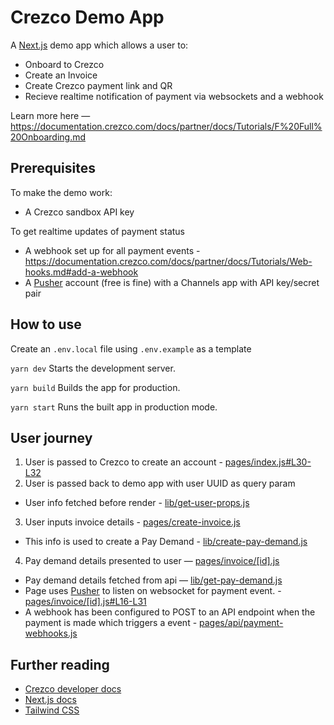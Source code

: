 # Crezco Demo App

A [Next.js](https://nextjs.org/) demo app which allows a user to:

- Onboard to Crezco
- Create an Invoice
- Create Crezco payment link and QR
- Recieve realtime notification of payment via websockets and a webhook

Learn more here — https://documentation.crezco.com/docs/partner/docs/Tutorials/F%20Full%20Onboarding.md
## Prerequisites

To make the demo work:

- A Crezco sandbox API key

To get realtime updates of payment status

- A webhook set up for all payment events - https://documentation.crezco.com/docs/partner/docs/Tutorials/Web-hooks.md#add-a-webhook
- A [Pusher] account (free is fine) with a Channels app with API key/secret pair

## How to use

Create an `.env.local` file using `.env.example` as a template

`yarn dev`
Starts the development server.

`yarn build`
Builds the app for production.

`yarn start`
Runs the built app in production mode.

## User journey

1. User is passed to Crezco to create an account - [pages/index.js#L30-L32](https://github.com/Crezco-Limited/crezco-demo/blob/main/pages/index.js#L30-L32)
2. User is passed back to demo app with user UUID as query param
  - User info fetched before render - [lib/get-user-props.js](https://github.com/Crezco-Limited/crezco-demo/blob/main/lib/get-user-props.js)
3. User inputs invoice details - [pages/create-invoice.js](https://github.com/Crezco-Limited/crezco-demo/blob/main/pages/create-invoice.js)
  - This info is used to create a Pay Demand - [lib/create-pay-demand.js](https://github.com/Crezco-Limited/crezco-demo/blob/main/lib/create-pay-demand.js)
4. Pay demand details presented to user — [pages/invoice/\[id\].js](https://github.com/Crezco-Limited/crezco-demo/blob/main/pages/invoice/%5Bid%5D.js)
  - Pay demand details fetched from api — [lib/get-pay-demand.js](https://github.com/Crezco-Limited/crezco-demo/blob/main/lib/get-pay-demand.js)
  - Page uses [Pusher] to listen on websocket for payment event. - [pages/invoice/\[id\].js#L16-L31](https://github.com/Crezco-Limited/crezco-demo/blob/main/pages/invoice/%5Bid%5D.js#L16-L31)
  - A webhook has been configured to POST to an API endpoint when the payment is made which triggers a event - [pages/api/payment-webhooks.js](https://github.com/Crezco-Limited/crezco-demo/blob/main/pages/api/payment-webhooks.js)

## Further reading

- [Crezco developer docs](https://documentation.crezco.com)
- [Next.js docs](https://nextjs.org/docs/getting-started)
- [Tailwind CSS](https://tailwindcss.com/)

[Pusher]: https://www.pusher.com
